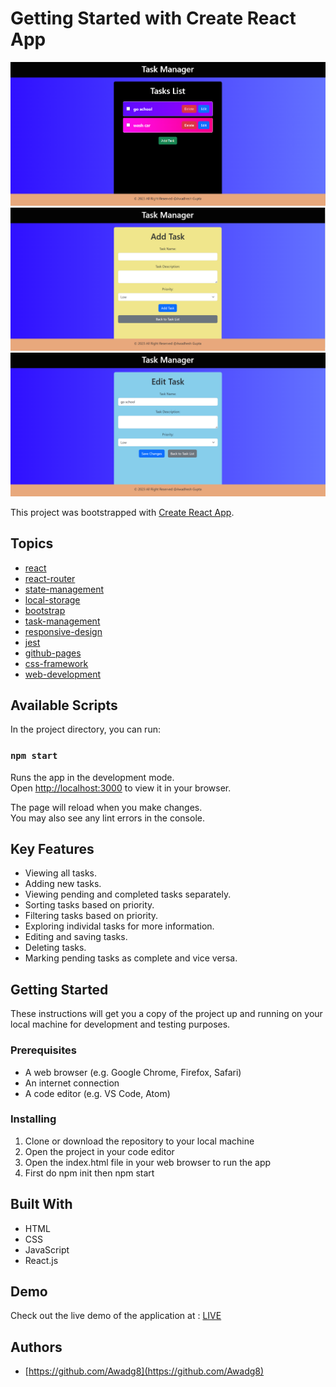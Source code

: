 # Getting Started with Create React App
![App Screenshot](https://github.com/Awadg8/React-Task-Manager/blob/main/public/Screenshot_20231130_171448.png)
![App Screenshot](https://github.com/Awadg8/React-Task-Manager/blob/main/public/Screenshot_20231130_171503.png
)
![App Screenshot](https://github.com/Awadg8/React-Task-Manager/blob/main/public/Screenshot_20231130_171517.png
)



This project was bootstrapped with [Create React App](https://github.com/facebook/create-react-app).

## Topics

- [react](https://github.com/topics/react)
- [react-router](https://github.com/topics/react-router)
- [state-management](https://github.com/topics/state-management)
- [local-storage](https://github.com/topics/local-storage)
- [bootstrap](https://github.com/topics/bootstrap)
- [task-management](https://github.com/topics/task-management)
- [responsive-design](https://github.com/topics/responsive-design)
- [jest](https://github.com/topics/jest)
- [github-pages](https://github.com/topics/github-pages)
- [css-framework](https://github.com/topics/css-framework)
- [web-development](https://github.com/topics/web-development)


## Available Scripts

In the project directory, you can run:

### `npm start`

Runs the app in the development mode.\
Open [http://localhost:3000](http://localhost:3000) to view it in your browser.

The page will reload when you make changes.\
You may also see any lint errors in the console.

## Key Features

* Viewing all tasks.
* Adding new tasks.
* Viewing pending and completed tasks separately.
* Sorting tasks based on priority.
* Filtering tasks based on priority.
* Exploring individal tasks for more information.
* Editing and saving tasks.
* Deleting tasks.
* Marking pending tasks as complete and vice versa.

## Getting Started

These instructions will get you a copy of the project up and running on your local machine for development and testing purposes.

### Prerequisites

- A web browser (e.g. Google Chrome, Firefox, Safari)
- An internet connection
- A code editor (e.g. VS Code, Atom)

### Installing

1. Clone or download the repository to your local machine
2. Open the project in your code editor
3. Open the index.html file in your web browser to run the app
4. First do npm init then npm start

## Built With

- HTML
- CSS
- JavaScript
- React.js

## Demo

Check out the live demo of the application at : [LIVE](https://react-task-manager-two.vercel.app/)

## Authors

- [https://github.com/Awadg8](https://github.com/Awadg8)




